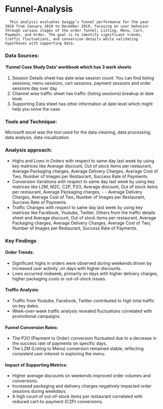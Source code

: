 # Funnel-Analysis
      This analysis evaluates Swiggy’s funnel performance for the year 2019 from January 2019 to December 2019, focusing on user behavior through various stages of the order funnel; Listing, Menu, Cart, Payment, and Order. The goal is to identify significant trends, traffic fluctuations, and conversion details while validating hypotheses with supporting data.
### Data Sources:
#### ‘Funnel Case Study Data’ workbook which has 3 work sheets
1.	Session Details sheet has date wise session count. You can find listing sessions, menu sessions, cart sessions, payment sessions and order sessions day over day.
2.	Channel wise traffic sheet has traffic (listing sessions) breakup at date level. 
3.	Supporting Data sheet has other information at date level which might help you solve the case.

### Tools and Technique:
Microsoft excel was the tool used for the data cleaning, data processing, data analysis, data visualization.
### Analysis approach:
- Highs and Lows in Orders with respect to same day last week by using key matrices like Average discount, Out of stock items per restaurant, Average Packaging charges, Average Delivery Charges, Average Cost of Two, Number of Images per Restaurant, Success Rate of Payments.
- Conversion Variations with respect to same day last week by using key matrices like L2M, M2C, C2P, P2O, Average discount, Out of stock items per restaurant, Average Packaging charges, - - Average Delivery Charges, Average Cost of Two, Number of Images per Restaurant, Success Rate of Payments.
- Traffic Changes with respect to same day last week by using key matrices like Facebook, Youtube, Twitter, Others from the traffic details sheet and Average discount, Out of stock items per restaurant, Average Packaging charges, Average Delivery Charges, Average Cost of Two, Number of Images per Restaurant, Success Rate of Payments.

### Key Findings
#### Order Trends:
- Significant highs in orders were observed during weekends driven by increased user activity ,on days with higher discounts.
-	Lows occurred midweek, primarily on days with higher delivery charges, higher packaging costs or out-of-stock issues.
#### Traffic Analysis:
-	Traffic from Youtube, Facebook, Twitter contributed to high total traffic on key dates.
-	Week-over-week traffic analysis revealed fluctuations correlated with promotional campaigns.
#### Funnel Conversion Rates:
-	The P2O (Payment to Order) conversion fluctuated due to a decrease in the success rate of payments on specific days.
-	The L2M (Listing to Menu) conversion remained stable, reflecting consistent user interest in exploring the menu.
#### Impact of Supporting Metrics:
-	Higher average discounts on weekends improved order volumes and conversions.
-	Increased packaging and delivery charges negatively impacted order sessions during weekdays.
- A high count of out-of-stock items per restaurant correlated with reduced cart-to-payment (C2P) conversions.

